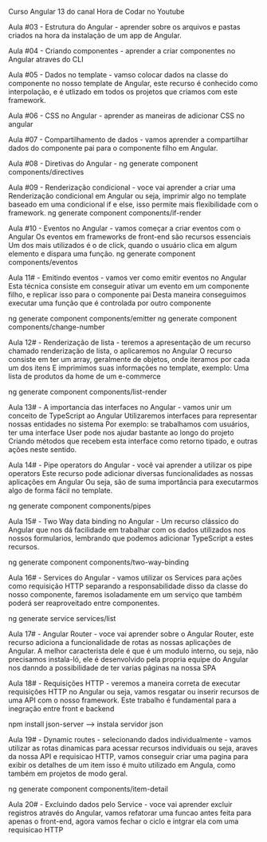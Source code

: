 Curso Angular 13 do canal Hora de Codar no Youtube

Aula #03 - Estrutura do Angular - aprender sobre os arquivos e pastas criados na hora da instalação de 
um app de Angular.

Aula #04 - Criando componentes - aprender a criar componentes no Angular atraves do CLI

Aula #05 - Dados no template - vamso colocar dados na classe do componente no nosso template de Angular, este recurso é conhecido como interpolação, e é utlizado em todos os projetos que criamos com este framework.

Aula #06 - CSS no Angular -  aprender as maneiras de adicionar CSS no angular

Aula #07 - Compartilhamento de dados - vamos aprender a compartilhar dados do componente pai para o componente filho em Angular.

Aula #08 - Diretivas do Angular - 
ng generate component components/directives

Aula #09 - Renderização condicional - voce vai aprender a criar uma Renderização condicional em Angular ou seja, imprimir algo no template baseado em uma condicional if e else, isso permite mais flexibilidade com 
o framework.
ng generate component components/if-render

Aula #10 - Eventos no Angular - vamos começar a criar eventos com o Angular
Os eventos em frameworks de front-end são recursos essenciais
Um dos mais utilizados é o de click, quando o usuário clica em algum elemento e dispara uma função.
ng generate component components/eventos

Aula 11# - Emitindo eventos - vamos ver como emitir eventos no Angular
Esta técnica consiste em conseguir ativar um evento em um componente filho, e replicar isso para o componente pai Desta maneira conseguimos executar uma função que é controlada por outro componente

ng generate component components/emitter
ng generate component components/change-number

Aula 12# - Renderização de lista - teremos a apresentação de um recurso chamado renderização de lista, o aplicaremos no Angular
O recurso consiste em ter um array, geralmente de objetos, onde iteramos por cada um dos itens E imprimimos suas informações no template, exemplo: Uma lista de produtos da home de um e-commerce

ng generate component components/list-render

Aula 13# - A importancia das interfaces no Angular - vamos unir um conceito de TypeScript ao Angular Utilizaremos interfaces para representar nossas entidades no sistema
Por exemplo: se trabalhamos com usuários, ter uma interface User pode nos ajudar bastante ao longo do projeto Criando métodos que recebem esta interface como retorno tipado, e outras ações neste sentido.

Aula 14# - Pipe operators do Angular - você vai aprender a utilizar os pipe operators
Este recurso pode adicionar diversas funcionalidades as nossas aplicações em Angular
Ou seja, são de suma importância para executarmos algo de forma fácil no template.

ng generate component components/pipes

Aula 15# - Two Way data binding no Angular - Um recurso clássico do Angular que nos dá 
facilidade em trabalhar com os dados utilizados nos nossos formularios, lembrando que podemos
adicionar TypeScript a estes recursos.

ng generate component components/two-way-binding

Aula 16# - Services do Angular - vamos utilizar os Services para ações como requisição HTTP
separando a responsabilidade disso da classe do nosso componente, faremos isoladamente em um serviço que também poderá ser reaproveitado entre componentes.

ng generate service services/list

Aula 17# - Angular Router - voce vai aprender sobre o Angular Router, este recurso adiciona a funcionalidade de rotas as nossas aplicações de Angular. A melhor caracterista dele é que é um modulo interno, ou seja, não precisamos instala-ló, ele é desenvolvido pela propria equipe do Angular nos danndo a possibilidade de ter varias páginas na nossa SPA

Aula 18# - Requisições HTTP - veremos a maneira correta de executar requisições HTTP no Angular ou seja, vamos resgatar ou inserir recursos de uma API com o nosso framework. Este trabalho é fundamental para a inegração entre front e backend

npm install json-server --> instala servidor json

Aula 19# - Dynamic routes - selecionando dados individualmente - vamos utilizar as rotas dinamicas para acessar recursos individuais ou seja, araves da nossa API e requisicao HTTP, vamos conseguir criar uma pagina para exibir os detalhes de um item isso é muito utilizado em Angula, como também em projetos de modo geral.

ng generate component components/item-detail

Aula 20# - Excluindo dados pelo Service - voce vai aprender excluir registros através do Angular, vamos refatorar uma funcao antes feita para apenas o front-end, agora vamos fechar o ciclo e intgrar ela com uma requisicao HTTP














